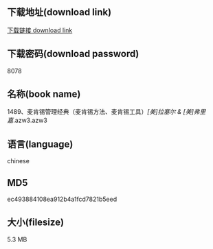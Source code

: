 ## 下载地址(download link)
[下载链接 download link](https://voluble-croquembouche-d321dc.netlify.app/?s=1489%E3%80%81%E9%BA%A6%E8%82%AF%E9%94%A1%E7%AE%A1%E7%90%86%E7%BB%8F%E5%85%B8%EF%BC%88%E9%BA%A6%E8%82%AF%E9%94%A1%E6%96%B9%E6%B3%95%E3%80%81%E9%BA%A6%E8%82%AF%E9%94%A1%E5%B7%A5%E5%85%B7%EF%BC%89_%5B%E7%BE%8E%5D%E6%8B%89%E5%A1%9E%E5%B0%94+%26+%5B%E7%BE%8E%5D%E5%BC%97%E9%87%8C%E5%98%89_.azw3)

## 下载密码(download password)
8078

## 名称(book name)
1489、麦肯锡管理经典（麦肯锡方法、麦肯锡工具）_[美]拉塞尔 & [美]弗里嘉_.azw3.azw3

## 语言(language)
chinese

## MD5
ec493884108ea912b4a1fcd7821b5eed

## 大小(filesize)
5.3 MB
